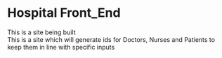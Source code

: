 # Hospital Front_End
 This is a site being built <br>
This is a site which will generate ids for Doctors, Nurses and Patients to keep them in line with specific inputs
